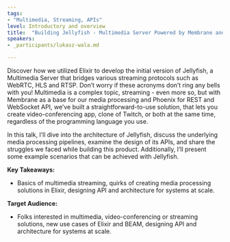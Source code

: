 ```yaml
---
tags:	
- "Multimedia, Streaming, APIs"
level: Introductory and overview
title: 	"Building Jellyfish - Multimedia Server Powered by Membrane and Phoenix"
speakers: 
- _participants/lukasz-wala.md

---
```

Discover how we utilized Elixir to develop the initial version of Jellyfish, a Multimedia Server that bridges various streaming protocols such as WebRTC, HLS and RTSP. Don’t worry if these acronyms don’t ring any bells with you! Multimedia is a complex topic, streaming - even more so, but with Membrane as a base for our media processing and Phoenix for REST and WebSocket API, we’ve built a straightforward-to-use solution, that lets you create video-conferencing app, clone of Twitch, or both at the same time, regardless of the programming language you use.

In this talk, I’ll dive into the architecture of Jellyfish, discuss the underlying media processing pipelines, examine the design of its APIs, and share the struggles we faced while building this product. Additionally, I’ll present some example scenarios that can be achieved with Jellyfish.

**Key Takeaways:**
- Basics of multimedia streaming, quirks of creating media processing solutions in Elixir, designing API and architecture for systems at scale.

**Target Audience:**
- Folks interested in multimedia, video-conferencing or streaming solutions, new use cases of Elixir and BEAM, designing API and architecture for systems at scale.